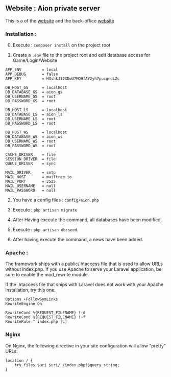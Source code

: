 ## Website : Aion private server

This is a of the [website](https://infinit.io/_/yD4R3n4.jpg) and the back-office [website](https://infinit.io/_/JY3ghh5)

### Installation :

0. Execute : ```composer install``` on the project root

1. Create a ```.env``` file to the project root and edit database access for Game/Login/Website

```
APP_ENV			= local
APP_DEBUG		= false
APP_KEY			= H3vhkJ12XDwU7MQHfAY2yh7pucgndLZc

DB_HOST_GS		= localhost
DB_DATABASE_GS	= aion_gs
DB_USERNAME_GS	= root
DB_PASSWORD_GS	= root

DB_HOST_LS		= localhost
DB_DATABASE_LS	= aion_ls
DB_USERNAME_LS	= root
DB_PASSWORD_LS	= root

DB_HOST_WS		= localhost
DB_DATABASE_WS	= aion_ws
DB_USERNAME_WS	= root
DB_PASSWORD_WS	= root

CACHE_DRIVER	= file
SESSION_DRIVER	= file
QUEUE_DRIVER	= sync

MAIL_DRIVER		= smtp
MAIL_HOST		= mailtrap.io
MAIL_PORT		= 2525
MAIL_USERNAME	= null
MAIL_PASSWORD	= null
```

2. You have a config files : ```config/aion.php```

3. Execute : ```php artisan migrate```

4. After Having execute the command, all databases have been modified.

5. Execute : ```php artisan db:seed```

6. After having execute the command, a news have been added.

### Apache :
The framework ships with a public/.htaccess file that is used to allow URLs without index.php. If you use Apache to serve your Laravel application, be sure to enable the mod_rewrite module.

If the .htaccess file that ships with Laravel does not work with your Apache installation, try this one:
```
Options +FollowSymLinks
RewriteEngine On

RewriteCond %{REQUEST_FILENAME} !-d
RewriteCond %{REQUEST_FILENAME} !-f
RewriteRule ^ index.php [L]
```

### Nginx
On Nginx, the following directive in your site configuration will allow "pretty" URLs:
```
location / {
    try_files $uri $uri/ /index.php?$query_string;
}
```